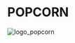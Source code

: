 # POPCORN
![logo_popcorn](https://github.com/mnkhanae/POPCORN/assets/126266227/39dff182-f072-46e3-a405-afecc26867a9)

